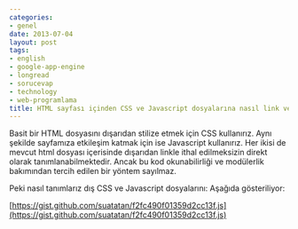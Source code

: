 ```yaml
---
categories:
- genel
date: 2013-07-04
layout: post
tags:
- english
- google-app-engine
- longread
- sorucevap
- technology
- web-programlama
title: HTML sayfası içinden CSS ve Javascript dosyalarına nasıl link verilir?
---
```


Basit bir HTML dosyasını dışarıdan stilize etmek için CSS kullanırız. Aynı şekilde sayfamıza etkileşim katmak için ise Javascript kullanırız. Her ikisi de mevcut html dosyası içerisinde dışarıdan linkle ithal edilmeksizin direkt olarak tanımlanabilmektedir. Ancak bu kod okunabilirliği ve modülerlik bakımından tercih edilen bir yöntem sayılmaz.

Peki nasıl tanımlarız dış CSS ve Javascript dosyalarını: Aşağıda gösteriliyor:

  
  

[https://gist.github.com/suatatan/f2fc490f01359d2cc13f.js](https://gist.github.com/suatatan/f2fc490f01359d2cc13f.js)
